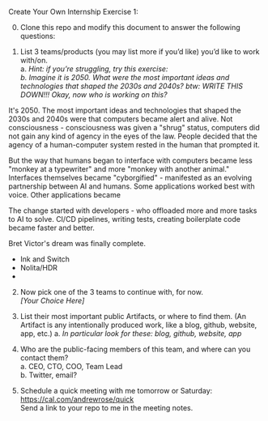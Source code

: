 Create Your Own Internship Exercise 1:

0. Clone this repo and modify this document to answer the following questions:  

1. List 3 teams/products (you may list more if you’d like) you’d like to work with/on.  
  a. *Hint: if you’re struggling, try this exercise:  
  b. Imagine it is 2050. What were the most important ideas and technologies that shaped the 2030s and 2040s? btw: WRITE THIS DOWN!!! Okay, now who is working on this?*

It's 2050. The most important ideas and technologies that shaped the 2030s and 2040s were that computers became alert and alive. Not consciousness - consciousness was given a "shrug" status, computers did not gain any kind of agency in the eyes of the law. People decided that the agency of a human-computer system rested in the human that prompted it. 

But the way that humans began to interface with computers became less "monkey at a typewriter" and more "monkey with another animal." Interfaces themselves became "cyborgified" - manifested as an evolving partnership between AI and humans. Some applications worked best with voice. Other applications became 
  
The change started with developers - who offloaded more and more tasks to AI to solve. CI/CD pipelines, writing tests, creating boilerplate code became faster and better.   

Bret Victor's dream was finally complete. 


  - Ink and Switch
  - Nolita/HDR
  - 

2. Now pick one of the 3 teams to continue with, for now.  
*[Your Choice Here]*
3. List their most important public Artifacts, or where to find them. (An Artifact is any intentionally produced work, like a blog, github, website, app, etc.)
  a. *In particular look for these: blog, github, website, app*

4. Who are the public-facing members of this team, and where can you contact them?  
  a. CEO, CTO, COO, Team Lead  
  b. Twitter, email?

5. Schedule a quick meeting with me tomorrow or Saturday: https://cal.com/andrewrose/quick  
	Send a link to your repo to me in the meeting notes.
